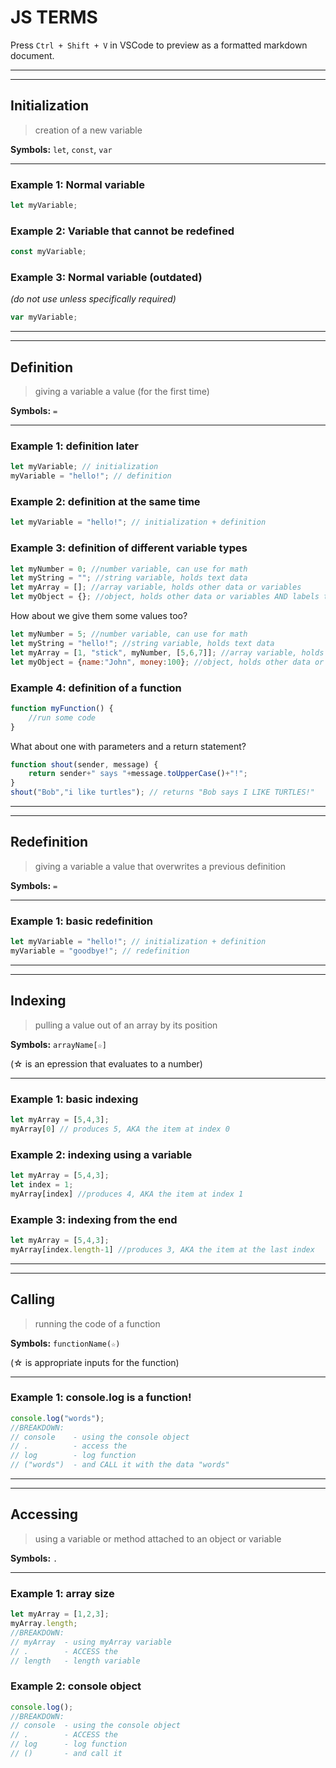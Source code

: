 # JS TERMS
Press `Ctrl + Shift + V` in VSCode to preview as a formatted markdown document.

---
---
## Initialization
> creation of a new variable

**Symbols:** `let`, `const`, `var`

---
### Example 1: Normal variable
```js
let myVariable;
```
### Example 2: Variable that cannot be redefined
```js
const myVariable;
```
### Example 3: Normal variable (outdated)
*(do not use unless specifically required)*
```js
var myVariable;
``` 

---
---
## Definition
> giving a variable a value (for the first time)

**Symbols:** `=`

---
### Example 1: definition later
```js
let myVariable; // initialization
myVariable = "hello!"; // definition
```
### Example 2: definition at the same time
```js
let myVariable = "hello!"; // initialization + definition
```
### Example 3: definition of different variable types
```js
let myNumber = 0; //number variable, can use for math
let myString = ""; //string variable, holds text data
let myArray = []; //array variable, holds other data or variables
let myObject = {}; //object, holds other data or variables AND labels them
```
How about we give them some values too?
```js
let myNumber = 5; //number variable, can use for math
let myString = "hello!"; //string variable, holds text data
let myArray = [1, "stick", myNumber, [5,6,7]]; //array variable, holds other data or variables
let myObject = {name:"John", money:100}; //object, holds other data or variables AND labels them
```
### Example 4: definition of a function
```js
function myFunction() {
    //run some code
}
```
What about one with parameters and a return statement?
```js
function shout(sender, message) {
    return sender+" says "+message.toUpperCase()+"!";
}
shout("Bob","i like turtles"); // returns "Bob says I LIKE TURTLES!"
```

---
---
## Redefinition
> giving a variable a value that overwrites a previous definition
    
**Symbols:** `=`

---
### Example 1: basic redefinition
```js
let myVariable = "hello!"; // initialization + definition
myVariable = "goodbye!"; // redefinition
```

---
---
## Indexing
> pulling a value out of an array by its position

**Symbols:** `arrayName[☆]`

(☆ is an epression that evaluates to a number)

---
### Example 1: basic indexing
```js
let myArray = [5,4,3];
myArray[0] // produces 5, AKA the item at index 0
```
### Example 2: indexing using a variable
```js
let myArray = [5,4,3];
let index = 1;
myArray[index] //produces 4, AKA the item at index 1
```
### Example 3: indexing from the end
```js
let myArray = [5,4,3];
myArray[index.length-1] //produces 3, AKA the item at the last index
```

---
---
## Calling
> running the code of a function

**Symbols:** `functionName(☆)`

(☆ is appropriate inputs for the function)

---
### Example 1: console.log is a function!
```js
console.log("words");
//BREAKDOWN:
// console    - using the console object
// .          - access the
// log        - log function
// ("words")  - and CALL it with the data "words"
```

---
---
## Accessing
> using a variable or method attached to an object or variable

**Symbols:** `.`

---
### Example 1: array size
```js
let myArray = [1,2,3];
myArray.length;
//BREAKDOWN:
// myArray  - using myArray variable
// .        - ACCESS the
// length   - length variable
```
### Example 2: console object
```js
console.log();
//BREAKDOWN:
// console  - using the console object
// .        - ACCESS the
// log      - log function
// ()       - and call it
``` 
